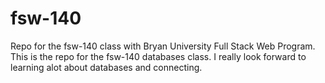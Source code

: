 # fsw-140

Repo for the fsw-140 class with Bryan University Full Stack Web Program.
This is the repo for the fsw-140 databases class. I really look forward to learning
alot about databases and connecting.
